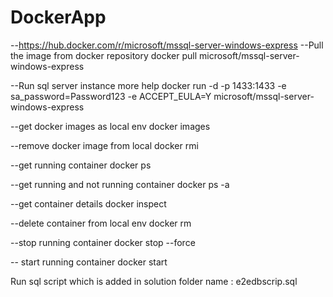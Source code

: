 # DockerApp



--https://hub.docker.com/r/microsoft/mssql-server-windows-express
--Pull the image from docker repository
docker pull microsoft/mssql-server-windows-express

--Run sql server instance more help 
docker run -d -p 1433:1433 -e sa_password=Password123 -e ACCEPT_EULA=Y microsoft/mssql-server-windows-express

--get docker images as local env
docker images

--remove docker image from local
docker rmi <imageid>


--get running container 
docker ps 

--get running and not running container
docker ps -a

--get container details
docker inspect <containerid>

--delete container from local env
docker rm <containerid>

--stop running container
docker stop <containerid> --force


-- start running container
docker start <containerid> 
  
  
  
  
  
Run sql script which is added in solution folder name : e2edbscrip.sql
